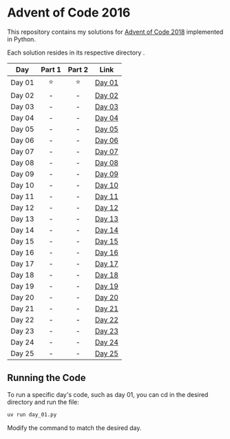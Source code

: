 # Advent of Code 2016

This repository contains my solutions for [Advent of Code 2018](https://adventofcode.com/2018) implemented in Python.

Each solution resides in its respective directory .

| Day    | Part 1 | Part 2 | Link             |
|--------|:------:|:------:|------------------|
| Day 01 |   ⭐️   |   ⭐    | [Day 01](day_01) |
| Day 02 |   -️   |   -    | [Day 02](day_02) |
| Day 03 |   -    |   -    | [Day 03](day_03) |
| Day 04 |   -    |   -    | [Day 04](day_04) |
| Day 05 |   -    |   -    | [Day 05](day_05) |
| Day 06 |   -    |   -    | [Day 06](day_06) |
| Day 07 |   -    |   -    | [Day 07](day_07) |
| Day 08 |   -    |   -    | [Day 08](day_08) |
| Day 09 |   -    |   -    | [Day 09](day_09) |
| Day 10 |   -    |   -    | [Day 10](day_10) |
| Day 11 |   -    |   -    | [Day 11](day_11) |
| Day 12 |   -    |   -    | [Day 12](day_12) |
| Day 13 |   -    |   -    | [Day 13](day_13) |
| Day 14 |   -    |   -    | [Day 14](day_14) |
| Day 15 |   -    |   -    | [Day 15](day_15) |
| Day 16 |   -    |   -    | [Day 16](day_16) |
| Day 17 |   -    |   -    | [Day 17](day_17) |
| Day 18 |   -    |   -    | [Day 18](day_18) |
| Day 19 |   -    |   -    | [Day 19](day_19) |
| Day 20 |   -    |   -    | [Day 20](day_20) |
| Day 21 |   -    |   -    | [Day 21](day_22) |
| Day 22 |   -    |   -    | [Day 22](day_21) |
| Day 23 |   -    |   -    | [Day 23](day_23) |
| Day 24 |   -    |   -    | [Day 24](day_24) |
| Day 25 |   -    |   -    | [Day 25](day_25) |

## Running the Code

To run a specific day's code, such as day 01, you can cd in the desired directory and run the file:

``` bash
uv run day_01.py
```

Modify the command to match the desired day.
